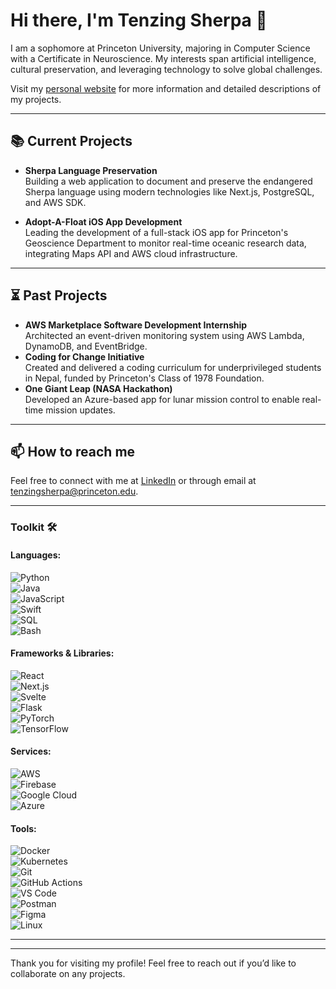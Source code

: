 # Hi there, I'm Tenzing Sherpa 👋  

I am a sophomore at Princeton University, majoring in Computer Science with a Certificate in Neuroscience. My interests span artificial intelligence, cultural preservation, and leveraging technology to solve global challenges.  

Visit my [personal website](https://www.tenzingsherpa.com/) for more information and detailed descriptions of my projects.  

---

## 📚 Current Projects  
- **Sherpa Language Preservation**  
  Building a web application to document and preserve the endangered Sherpa language using modern technologies like Next.js, PostgreSQL, and AWS SDK.  

- **Adopt-A-Float iOS App Development**  
  Leading the development of a full-stack iOS app for Princeton's Geoscience Department to monitor real-time oceanic research data, integrating Maps API and AWS cloud infrastructure.  

---

## ⏳ Past Projects  
- **AWS Marketplace Software Development Internship**  
  Architected an event-driven monitoring system using AWS Lambda, DynamoDB, and EventBridge.  
- **Coding for Change Initiative**  
  Created and delivered a coding curriculum for underprivileged students in Nepal, funded by Princeton's Class of 1978 Foundation.  
- **One Giant Leap (NASA Hackathon)**  
  Developed an Azure-based app for lunar mission control to enable real-time mission updates.  

---

## 📫 How to reach me  
Feel free to connect with me at [LinkedIn](https://linkedin.com/in/tenzingsherpaa) or through email at tenzingsherpa@princeton.edu.  

---

### Toolkit 🛠️  

#### Languages:  
![Python](https://img.shields.io/badge/-Python-3776AB?logo=python&logoColor=white)  
![Java](https://img.shields.io/badge/-Java-F80000?logo=openjdk&logoColor=white)  
![JavaScript](https://img.shields.io/badge/-JavaScript-F7DF1E?logo=javascript&logoColor=black)  
![Swift](https://img.shields.io/badge/-Swift-FA7343?logo=swift&logoColor=white)  
![SQL](https://img.shields.io/badge/-SQL-4479A1?logo=sqlite&logoColor=white)  
![Bash](https://img.shields.io/badge/-Bash-4EAA25?logo=gnu-bash&logoColor=white)  

#### Frameworks & Libraries:  
![React](https://img.shields.io/badge/-React-61DAFB?logo=react&logoColor=black)  
![Next.js](https://img.shields.io/badge/-Next.js-000000?logo=next.js&logoColor=white)  
![Svelte](https://img.shields.io/badge/-Svelte-FF3E00?logo=svelte&logoColor=white)  
![Flask](https://img.shields.io/badge/-Flask-000000?logo=flask&logoColor=white)  
![PyTorch](https://img.shields.io/badge/-PyTorch-EE4C2C?logo=pytorch&logoColor=white)  
![TensorFlow](https://img.shields.io/badge/-TensorFlow-FF6F00?logo=tensorflow&logoColor=white)  

#### Services:  
![AWS](https://img.shields.io/badge/-AWS-232F3E?logo=amazon-aws&logoColor=white)  
![Firebase](https://img.shields.io/badge/-Firebase-FFCA28?logo=firebase&logoColor=black)  
![Google Cloud](https://img.shields.io/badge/-Google%20Cloud-4285F4?logo=google-cloud&logoColor=white)  
![Azure](https://img.shields.io/badge/-Azure-0078D4?logo=microsoft-azure&logoColor=white)  

#### Tools:  
![Docker](https://img.shields.io/badge/-Docker-2496ED?logo=docker&logoColor=white)  
![Kubernetes](https://img.shields.io/badge/-Kubernetes-326CE5?logo=kubernetes&logoColor=white)  
![Git](https://img.shields.io/badge/-Git-F05032?logo=git&logoColor=white)  
![GitHub Actions](https://img.shields.io/badge/-GitHub%20Actions-2088FF?logo=github-actions&logoColor=white)  
![VS Code](https://img.shields.io/badge/-VS%20Code-007ACC?logo=visual-studio-code&logoColor=white)  
![Postman](https://img.shields.io/badge/-Postman-FF6C37?logo=postman&logoColor=white)  
![Figma](https://img.shields.io/badge/-Figma-F24E1E?logo=figma&logoColor=white)  
![Linux](https://img.shields.io/badge/-Linux-FCC624?logo=linux&logoColor=black)  

---


---

Thank you for visiting my profile! Feel free to reach out if you’d like to collaborate on any projects.  
